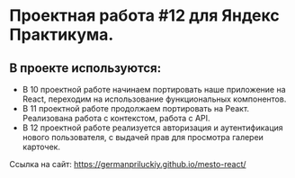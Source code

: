 # Проектная работа #12 для Яндекс Практикума.

## В проекте используются:

- В 10 проектной работе начинаем портировать наше приложение на React, переходим на использование функциональных компонентов.
- В 11 проектной работе продолжаем портировать на Реакт. Реализована работа с контекстом, работа с API. 
- В 12 проектной работе реализуется авторизация и аутентификация нового пользователя, с выдачей прав для просмотра галереи карточек.

Ссылка на сайт: https://germanpriluckiy.github.io/mesto-react/
